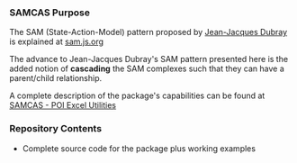 

### SAMCAS Purpose ####

The SAM (State-Action-Model) pattern proposed by <a href=https://www.infoq.com/profile/Jean~Jacques-Dubray>Jean-Jacques Dubray</a>
is explained at <a href=https://sam.js.org>sam.js.org</a>

The advance to Jean-Jacques Dubray's SAM pattern presented here is the added notion of <b>cascading</b> the SAM complexes such that they can have a parent/child relationship.

A complete description of the package's capabilities can be found at [SAMCAS - POI Excel Utilities](https://stevepritchard.ca/home/samcas/samcas-implementation.htm)

### Repository Contents ####

* Complete source code for the package plus working examples



